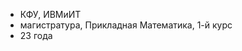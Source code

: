 - КФУ, ИВМиИТ
- магистратура, Прикладная Математика, 1-й курс
- 23 года

<!---
viz-00/viz-00 is a ✨ special ✨ repository because its `README.md` (this file) appears on your GitHub profile.
You can click the Preview link to take a look at your changes.
--->
